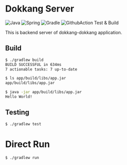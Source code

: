 # Dokkang Server

![Java](https://img.shields.io/badge/Java-ED8B00?style=for-the-badge&logo=java&logoColor=white)
![Spring](https://img.shields.io/badge/spring-%236DB33F.svg?style=for-the-badge&logo=spring&logoColor=white)
![Gradle](https://img.shields.io/badge/Gradle-02303A.svg?style=for-the-badge&logo=Gradle&logoColor=white)
![GithubAction Test & Build](https://github.com/de-alone/dokkang-server/actions/workflows/test-and-build.yml/badge.svg)

This is backend server of dokkang-dokkang application.

## Build

```sh
$ ./gradlew build
BUILD SUCCESSFUL in 634ms
7 actionable tasks: 7 up-to-date

$ ls app/build/libs/app.jar                 
app/build/libs/app.jar

$ java -jar app/build/libs/app.jar
Hello World!
```

## Testing

```sh
$ ./gradlew test
```

# Direct Run

```sh
$ ./gradlew run
```
